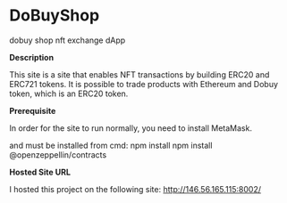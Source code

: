 # DoBuyShop
dobuy shop nft exchange dApp

******Description******

This site is a site that enables NFT transactions by building ERC20 and ERC721 tokens.
It is possible to trade products with Ethereum and Dobuy token, which is an ERC20 token.

******Prerequisite******

In order for the site to run normally, you need to install MetaMask.

and must be installed from cmd:
npm install
npm install @openzeppellin/contracts

******Hosted Site URL******

I hosted this project on the following site:
http://146.56.165.115:8002/
